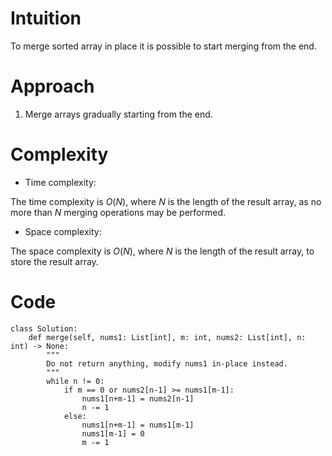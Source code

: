 # Intuition
<!-- Describe your first thoughts on how to solve this problem. -->
To merge sorted array in place it is possible to start merging from the end.

# Approach
<!-- Describe your approach to solving the problem. -->
1. Merge arrays gradually starting from the end.

# Complexity
- Time complexity:
<!-- Add your time complexity here, e.g. $$O(n)$$ -->
The time complexity is $O(N)$, where $N$ is the length of the result array, as no more than $N$ merging operations may be performed.

- Space complexity:
<!-- Add your space complexity here, e.g. $$O(n)$$ -->
The space complexity is $O(N)$, where $N$ is the length of the result array, to store the result array.

# Code
```
class Solution:
    def merge(self, nums1: List[int], m: int, nums2: List[int], n: int) -> None:
        """
        Do not return anything, modify nums1 in-place instead.
        """
        while n != 0:
            if m == 0 or nums2[n-1] >= nums1[m-1]:
                nums1[n+m-1] = nums2[n-1]
                n -= 1
            else:
                nums1[n+m-1] = nums1[m-1]
                nums1[m-1] = 0
                m -= 1
```